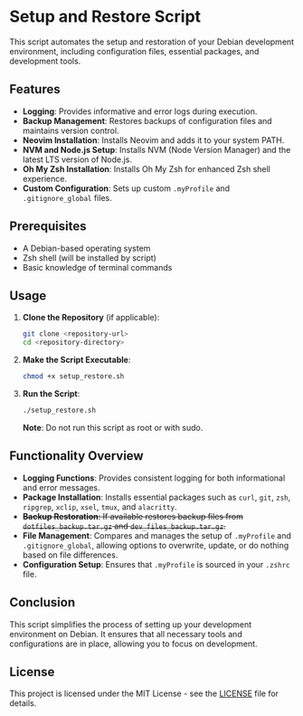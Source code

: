 
# Setup and Restore Script

This script automates the setup and restoration of your Debian development environment, including configuration files, essential packages, and development tools.

## Features

- **Logging**: Provides informative and error logs during execution.
- **Backup Management**: Restores backups of configuration files and maintains version control.
- **Neovim Installation**: Installs Neovim and adds it to your system PATH.
- **NVM and Node.js Setup**: Installs NVM (Node Version Manager) and the latest LTS version of Node.js.
- **Oh My Zsh Installation**: Installs Oh My Zsh for enhanced Zsh shell experience.
- **Custom Configuration**: Sets up custom `.myProfile` and `.gitignore_global` files.

## Prerequisites

- A Debian-based operating system
- Zsh shell (will be installed by script)
- Basic knowledge of terminal commands

## Usage

1. **Clone the Repository** (if applicable):

   ```bash
   git clone <repository-url>
   cd <repository-directory>
   ```

2. **Make the Script Executable**:

   ```bash
   chmod +x setup_restore.sh
   ```

3. **Run the Script**:

   ```bash
   ./setup_restore.sh
   ```

   **Note**: Do not run this script as root or with sudo.

## Functionality Overview

- **Logging Functions**: Provides consistent logging for both informational and error messages.
- **Package Installation**: Installs essential packages such as `curl`, `git`, `zsh`, `ripgrep`, `xclip`, `xsel`, `tmux`, and `alacritty`.
- ~~**Backup Restoration**: If available restores backup files from `dotfiles_backup.tar.gz` and `dev_files_backup.tar.gz`.~~
- **File Management**: Compares and manages the setup of `.myProfile` and `.gitignore_global`, allowing options to overwrite, update, or do nothing based on file differences.
- **Configuration Setup**: Ensures that `.myProfile` is sourced in your `.zshrc` file.

## Conclusion

This script simplifies the process of setting up your development environment on Debian. It ensures that all necessary tools and configurations are in place, allowing you to focus on development.

## License

This project is licensed under the MIT License - see the [LICENSE](LICENSE) file for details.
